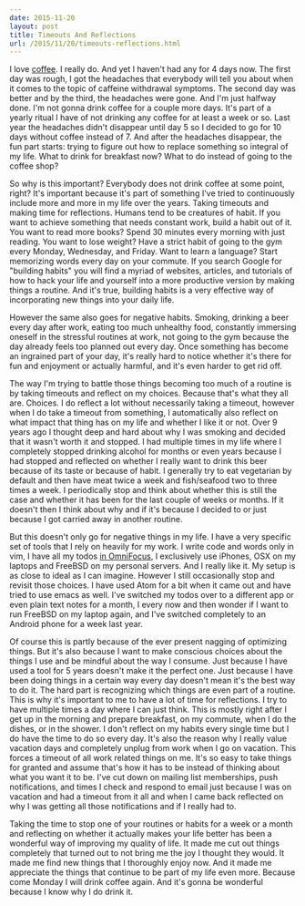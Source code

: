 ```yaml
---
date: 2015-11-20
layout: post
title: Timeouts And Reflections
url: /2015/11/20/timeouts-reflections.html
---
```


I love [coffee][]. I really do. And yet I haven't had any for 4 days now. The
first day was rough, I got the headaches that everybody will tell you about
when it comes to the topic of caffeine withdrawal symptoms. The second day was
better and by the third, the headaches were gone. And I'm just halfway done.
I'm not gonna drink coffee for a couple more days. It's part of a yearly
ritual I have of not drinking any coffee for at least a week or so. Last year
the headaches didn't disappear until day 5 so I decided to go for 10 days
without coffee instead of 7. And after the headaches disappear, the fun part
starts: trying to figure out how to replace something so integral of my life.
What to drink for breakfast now? What to do instead of going to the coffee
shop?

So why is this important? Everybody does not drink coffee at some point,
right? It's important because it's part of something I've tried to
continuously include more and more in my life over the years. Taking timeouts
and making time for reflections. Humans tend to be creatures of habit. If you
want to achieve something that needs constant work, build a habit out of it.
You want to read more books? Spend 30 minutes every morning with just reading.
You want to lose weight? Have a strict habit of going to the gym every Monday,
Wednesday, and Friday. Want to learn a language? Start memorizing words every
day on your commute. If you search Google for "building habits" you will find
a myriad of websites, articles, and tutorials of how to hack your life and
yourself into a more productive version by making things a routine. And it's
true, building habits is a very effective way of incorporating new things into
your daily life.

However the same also goes for negative habits. Smoking, drinking a beer every
day after work, eating too much unhealthy food, constantly immersing oneself
in the stressful routines at work, not going to the gym because the day
already feels too planned out every day. Once something has become an
ingrained part of your day, it's really hard to notice whether it's there for
fun and enjoyment or actually harmful, and it's even harder to get rid off.

The way I'm trying to battle those things becoming too much of a routine is by
taking timeouts and reflect on my choices. Because that's what they all are.
Choices. I do reflect a lot without necessarily taking a timeout, however when
I do take a timeout from something, I automatically also reflect on what
impact that thing has on my life and whether I like it or not. Over 9 years
ago I thought deep and hard about why I was smoking and decided that it wasn't
worth it and stopped. I had multiple times in my life where I completely
stopped drinking alcohol for months or even years because I had stopped and
reflected on whether I really want to drink this beer because of its taste or
because of habit. I generally try to eat vegetarian by default and then have
meat twice a week and fish/seafood two to three times a week. I periodically
stop and think about whether this is still the case and whether it has been
for the last couple of weeks or months. If it doesn't then I think about why
and if it's because I decided to or just because I got carried away in another
routine.

But this doesn't only go for negative things in my life. I have a very
specific set of tools that I rely on heavily for my work. I write code and
words only in vim, I have all my todos [in OmniFocus][of], I exclusively use
iPhones, OSX on my laptops and FreeBSD on my personal servers. And I really
like it. My setup is as close to ideal as I can imagine. However I still
occasionally stop and revisit those choices. I have used Atom for a bit when
it came out and have tried to use emacs as well. I've switched my todos over
to a different app or even plain text notes for a month, I every now and then
wonder if I want to run FreeBSD on my laptop again, and I've switched
completely to an Android phone for a week last year.

Of course this is partly because of the ever present nagging of optimizing
things. But it's also because I want to make conscious choices about the
things I use and be mindful about the way I consume. Just because I have used
a tool for 5 years doesn't make it the perfect one. Just because I have been
doing things in a certain way every day doesn't mean it's the best way to do
it. The hard part is recognizing which things are even part of a routine. This
is why it's important to me to have a lot of time for reflections. I try to
have multiple times a day where I can just think. This is mostly right after I
get up in the morning and prepare breakfast, on my commute, when I do the
dishes, or in the shower. I don't reflect on my habits every single time but I
do have the time to do so every day. It's also the reason why I really value
vacation days and completely unplug from work when I go on vacation. This
forces a timeout of all work related things on me. It's so easy to take things
for granted and assume that's how it has to be instead of thinking about what
you want it to be. I've cut down on mailing list memberships, push
notifications, and times I check and respond to email just because I was on
vacation and had a timeout from it all and when I came back reflected on why I
was getting all those notifications and if I really had to.

Taking the time to stop one of your routines or habits for a week or a month
and reflecting on whether it actually makes your life better has been a
wonderful way of improving my quality of life. It made me cut out things
completely that turned out to not bring me the joy I thought they would. It
made me find new things that I thoroughly enjoy now. And it made me appreciate
the things that continue to be part of my life even more. Because come Monday
I will drink coffee again. And it's gonna be wonderful because I know why I do
drink it.


[coffee]: https://unwiredcouch.com/setup/coffee/
[of]: https://unwiredcouch.com/2014/05/13/omnifocus.html
